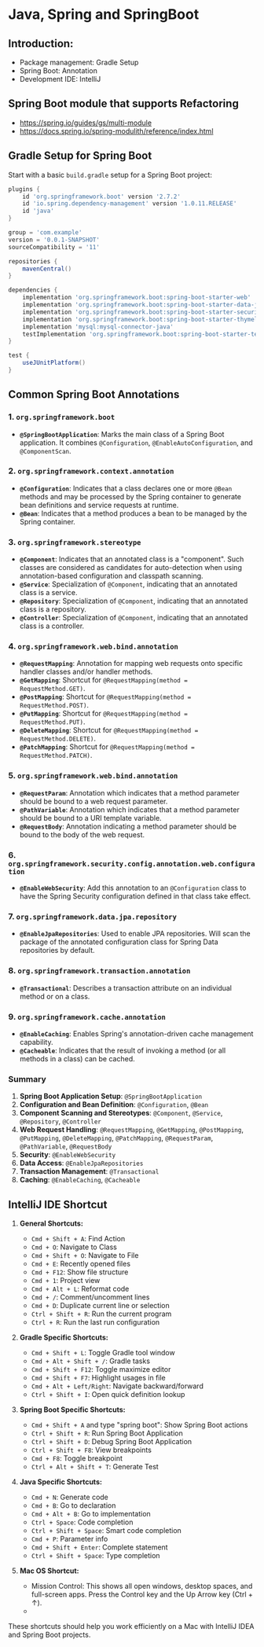 # Java, Spring and SpringBoot
## Introduction:
- Package management: Gradle Setup
- Spring Boot: Annotation
- Development IDE: IntelliJ

## Spring Boot module that supports Refactoring
- https://spring.io/guides/gs/multi-module
- https://docs.spring.io/spring-modulith/reference/index.html

## Gradle Setup for Spring Boot

Start with a basic `build.gradle` setup for a Spring Boot project:

```groovy
plugins {
    id 'org.springframework.boot' version '2.7.2'
    id 'io.spring.dependency-management' version '1.0.11.RELEASE'
    id 'java'
}

group = 'com.example'
version = '0.0.1-SNAPSHOT'
sourceCompatibility = '11'

repositories {
    mavenCentral()
}

dependencies {
    implementation 'org.springframework.boot:spring-boot-starter-web'
    implementation 'org.springframework.boot:spring-boot-starter-data-jpa'
    implementation 'org.springframework.boot:spring-boot-starter-security'
    implementation 'org.springframework.boot:spring-boot-starter-thymeleaf'
    implementation 'mysql:mysql-connector-java'
    testImplementation 'org.springframework.boot:spring-boot-starter-test'
}

test {
    useJUnitPlatform()
}
```

## Common Spring Boot Annotations

### 1. `org.springframework.boot`

- **`@SpringBootApplication`**: Marks the main class of a Spring Boot application. It combines `@Configuration`, `@EnableAutoConfiguration`, and `@ComponentScan`.

### 2. `org.springframework.context.annotation`

- **`@Configuration`**: Indicates that a class declares one or more `@Bean` methods and may be processed by the Spring container to generate bean definitions and service requests at runtime.
- **`@Bean`**: Indicates that a method produces a bean to be managed by the Spring container.

### 3. `org.springframework.stereotype`

- **`@Component`**: Indicates that an annotated class is a "component". Such classes are considered as candidates for auto-detection when using annotation-based configuration and classpath scanning.
- **`@Service`**: Specialization of `@Component`, indicating that an annotated class is a service.
- **`@Repository`**: Specialization of `@Component`, indicating that an annotated class is a repository.
- **`@Controller`**: Specialization of `@Component`, indicating that an annotated class is a controller.

### 4. `org.springframework.web.bind.annotation`

- **`@RequestMapping`**: Annotation for mapping web requests onto specific handler classes and/or handler methods.
- **`@GetMapping`**: Shortcut for `@RequestMapping(method = RequestMethod.GET)`.
- **`@PostMapping`**: Shortcut for `@RequestMapping(method = RequestMethod.POST)`.
- **`@PutMapping`**: Shortcut for `@RequestMapping(method = RequestMethod.PUT)`.
- **`@DeleteMapping`**: Shortcut for `@RequestMapping(method = RequestMethod.DELETE)`.
- **`@PatchMapping`**: Shortcut for `@RequestMapping(method = RequestMethod.PATCH)`.

### 5. `org.springframework.web.bind.annotation`

- **`@RequestParam`**: Annotation which indicates that a method parameter should be bound to a web request parameter.
- **`@PathVariable`**: Annotation which indicates that a method parameter should be bound to a URI template variable.
- **`@RequestBody`**: Annotation indicating a method parameter should be bound to the body of the web request.

### 6. `org.springframework.security.config.annotation.web.configuration`

- **`@EnableWebSecurity`**: Add this annotation to an `@Configuration` class to have the Spring Security configuration defined in that class take effect.

### 7. `org.springframework.data.jpa.repository`

- **`@EnableJpaRepositories`**: Used to enable JPA repositories. Will scan the package of the annotated configuration class for Spring Data repositories by default.

### 8. `org.springframework.transaction.annotation`

- **`@Transactional`**: Describes a transaction attribute on an individual method or on a class.

### 9. `org.springframework.cache.annotation`

- **`@EnableCaching`**: Enables Spring's annotation-driven cache management capability.
- **`@Cacheable`**: Indicates that the result of invoking a method (or all methods in a class) can be cached.

### Summary

1. **Spring Boot Application Setup**: `@SpringBootApplication`
2. **Configuration and Bean Definition**: `@Configuration`, `@Bean`
3. **Component Scanning and Stereotypes**: `@Component`, `@Service`, `@Repository`, `@Controller`
4. **Web Request Handling**: `@RequestMapping`, `@GetMapping`, `@PostMapping`, `@PutMapping`, `@DeleteMapping`, `@PatchMapping`, `@RequestParam`, `@PathVariable`, `@RequestBody`
5. **Security**: `@EnableWebSecurity`
6. **Data Access**: `@EnableJpaRepositories`
7. **Transaction Management**: `@Transactional`
8. **Caching**: `@EnableCaching`, `@Cacheable`

## IntelliJ IDE Shortcut

1. **General Shortcuts:**
   - `Cmd + Shift + A`: Find Action
   - `Cmd + O`: Navigate to Class
   - `Cmd + Shift + O`: Navigate to File
   - `Cmd + E`: Recently opened files
   - `Cmd + F12`: Show file structure
   - `Cmd + 1`: Project view
   - `Cmd + Alt + L`: Reformat code
   - `Cmd + /`: Comment/uncomment lines
   - `Cmd + D`: Duplicate current line or selection
   - `Ctrl + Shift + R`: Run the current program
   - `Ctrl + R`: Run the last run configuration

2. **Gradle Specific Shortcuts:**
   - `Cmd + Shift + L`: Toggle Gradle tool window
   - `Cmd + Alt + Shift + /`: Gradle tasks
   - `Cmd + Shift + F12`: Toggle maximize editor
   - `Cmd + Shift + F7`: Highlight usages in file
   - `Cmd + Alt + Left/Right`: Navigate backward/forward
   - `Ctrl + Shift + I`: Open quick definition lookup

3. **Spring Boot Specific Shortcuts:**
   - `Cmd + Shift + A` and type "spring boot": Show Spring Boot actions
   - `Ctrl + Shift + R`: Run Spring Boot Application
   - `Ctrl + Shift + D`: Debug Spring Boot Application
   - `Ctrl + Shift + F8`: View breakpoints
   - `Cmd + F8`: Toggle breakpoint
   - `Ctrl + Alt + Shift + T`: Generate Test

4. **Java Specific Shortcuts:**
   - `Cmd + N`: Generate code
   - `Cmd + B`: Go to declaration
   - `Cmd + Alt + B`: Go to implementation
   - `Ctrl + Space`: Code completion
   - `Ctrl + Shift + Space`: Smart code completion
   - `Cmd + P`: Parameter info
   - `Cmd + Shift + Enter`: Complete statement
   - `Ctrl + Shift + Space`: Type completion

5. **Mac OS Shortcut:**
   - Mission Control: This shows all open windows, desktop spaces, and full-screen apps. Press the Control key and the Up Arrow key (Ctrl + ↑).
   - 
These shortcuts should help you work efficiently on a Mac with IntelliJ IDEA and Spring Boot projects.
